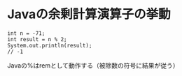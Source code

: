# Javaの余剰計算演算子の挙動

```
int n = -71;
int result = n % 2;
System.out.println(result);
// -1
```

Javaの%はremとして動作する（被除数の符号に結果が従う）  



